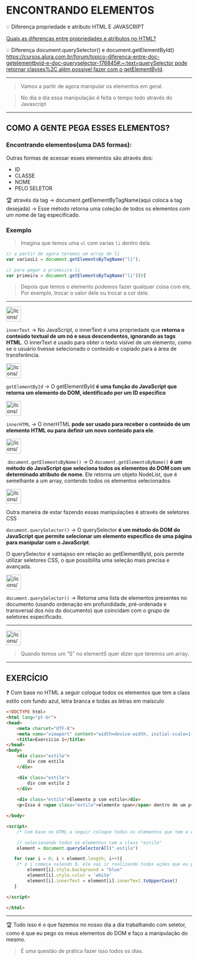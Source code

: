 # ENCONTRANDO ELEMENTOS

💡 Diferença propriedade e atributo HTML E JAVASCRIPT

[Quais as diferenças entre propriedades e atributos no HTML?](https://pt.stackoverflow.com/questions/208011/quais-as-diferen%C3%A7as-entre-propriedades-e-atributos-no-html)


💡 Diferença document.querySelector() e document.getElementById() [https://cursos.alura.com.br/forum/topico-diferenca-entre-doc-getelementbyid-e-doc-queryselector-176845#:~:text=querySelector pode retornar classes%2C além,possível fazer com o getElementById](https://cursos.alura.com.br/forum/topico-diferenca-entre-doc-getelementbyid-e-doc-queryselector-176845#:~:text=querySelector%20pode%20retornar%20classes%2C%20al%C3%A9m,poss%C3%ADvel%20fazer%20com%20o%20getElementById).


---

> Vamos a partir de agora manipular os elementos em geral.
> 

> No dia a dia essa manipulação é feita o tempo todo através do Javascript
> 

---

## COMO A GENTE PEGA ESSES ELEMENTOS?

### Encontrando elementos(uma DAS formas):

Outras formas de acessar esses elementos são através dos:

- ID
- CLASSE
- NOME
- PELO SELETOR

🏆 através da tag → document.getElementByTagName(aqui coloca a tag desejada) → Esse método retorna uma coleção de todos os elementos com um nome de tag especificado.

### Exemplo

> Imagina que temos uma `ul` com varias `li`  dentro dela.
> 

```jsx
// a partir de agora teremos um array de li
var variasLi = document.getElementsByTagName("li");

// para pegar a primeiira li
var primeira = document.getElementsByTagName("li")[0]
```

> Depois que temos o elemento podemos fazer qualquer coisa com ele, Por exemplo, trocar o valor dele ou trocar a cor dele.
>

---

<img src="/icons/code_blue.svg" alt="/icons/code_blue.svg" width="40px" />

`innerText` → No JavaScript, o innerText é uma propriedade que **retorna o conteúdo textual de um nó e seus descendentes, ignorando as tags HTML**. O innerText é usado para obter o texto visível de um elemento, como se o usuário tivesse selecionado o conteúdo e copiado para a área de transferência. 


<img src="/icons/code_blue.svg" alt="/icons/code_blue.svg" width="40px" />

`getElementById` → O getElementById **é uma função do JavaScript que retorna um elemento do DOM, identificado por um ID específico**


<img src="/icons/code_blue.svg" alt="/icons/code_blue.svg" width="40px" />

`innerHTML` → O innerHTML **pode ser usado para receber o conteúdo de um elemento HTML ou para definir um novo conteúdo para ele**.


<img src="/icons/code_blue.svg" alt="/icons/code_blue.svg" width="40px" />

 `document.getElementsByName()` → O `document.getElementsByName()` **é um método do JavaScript que seleciona todos os elementos do DOM com um determinado atributo de nome**. Ele retorna um objeto NodeList, que é semelhante a um array, contendo todos os elementos selecionados


<img src="/icons/code_yellow.svg" alt="/icons/code_yellow.svg" width="40px" />

Outra maneira de estar  fazendo essas manipulações é através de seletores CSS

`document.querySelector()` → O querySelector **é um método do DOM do JavaScript que permite selecionar um elemento específico de uma página para manipular com o JavaScript**. 

O querySelector é vantajoso em relação ao getElementById, pois permite utilizar seletores CSS, o que possibilita uma seleção mais precisa e avançada.


<img src="/icons/code_yellow.svg" alt="/icons/code_yellow.svg" width="40px" />

`document.querySelector()` → Retorna uma lista de elementos presentes no documento (usando ordenação em profundidade, pré-ordenada e transversal dos nós do documento) que coincidam com o grupo de seletores especificado.

---

<img src="/icons/cloud-yes_yellow.svg" alt="/icons/cloud-yes_yellow.svg" width="40px" />

> Quando temos um “S” no elementS quer dizer que teremos um array.
> 



---

## EXERCÍCIO

❓ Com base no HTML a seguir coloque todos os elementos que tem a class estilo com fundo azul, letra branca e todas as letras em maisculo

```html
<!DOCTYPE html>
<html lang="pt-br">
<head>
    <meta charset="UTF-8">
    <meta name="viewport" content="width=device-width, initial-scale=1.0">
    <title>Exercício 1</title>
</head>
<body>
    <div class="estilo">
        div com estilo
    </div>

    <div class="estilo">
        div com estilo 2
    </div>
    
    <div class="estilo">Elemento p com estilo</div>
    <p>Isso é <span class="estilo">elemento span</span> dentro de um p</p>

</body>

<script>
    /* Com base no HTML a seguir coloque todos os elementos que tem a class estilo com fundo azul, letra branca e todas as letras em maisculo */

    // selecionando todos os elementos com a class "estilo"
    element = document.querySelectorAll(".estilo")

   for (var i = 0; i < element.length; i++){
    /* o i começa valendo 0, ele vai ir realizando todas ações que eu pedi até ele voltar para a condição e verificar se i continua sendo maior que o meu array element */
        element[i].style.background = "blue"
        element[i].style.color = 'white'
        element[i].innerText = element[i].innerText.toUpperCase()
   }

</script>

</html>

```


---

🏆 Tudo isso é o que fazemos no nosso dia a dia trabalhando com seletor, como é que eu pego os meus elementos do DOM e faço a manipulação do mesmo.

> É uma questão de prática fazer isso todos os dias.
> 
